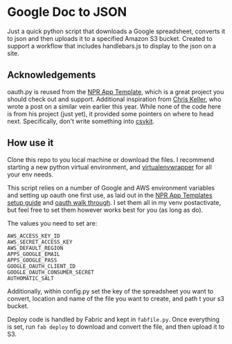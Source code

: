 # Google Doc to JSON

Just a quick python script that downloads a Google spreadsheet, converts it to json and then uploads it to a specified Amazon S3 bucket. Created to support a workflow that includes handlebars.js to display to the json on a site.

## Acknowledgements
oauth.py is reused from the [NPR App Template](https://github.com/nprapps/app-template), which is a great project you should check out and support. Additional inspiration from [Chris Keller](https://gist.github.com/chrislkeller/4700210), who wrote a post on a similar vein earlier this year. While none of the code here is from his project (just yet), it provided some pointers on where to head next. Specifically, don't write something into [csvkit](https://github.com/onyxfish/csvkit).

## How use it
Clone this repo to you local machine or download the files. I recommend starting a new python virtual environment, and [virtualenvwrapper](https://virtualenvwrapper.readthedocs.org/en/latest/) for all your env needs.

This script relies on a number of Google and AWS environment variables and setting up oauth one first use, as laid out in the [NPR App Templates setup guide](http://blog.apps.npr.org/2014/09/08/how-to-setup-the-npr-app-template-for-you-and-your-news-org.html) and [oauth walk through](http://blog.apps.npr.org/2015/03/02/app-template-oauth.html). I set them all in my venv postactivate, but feel free to set them however works best for you (as long as do).

The values you need to set are:
```
AWS_ACCESS_KEY_ID
AWS_SECRET_ACCESS_KEY
AWS_DEFAULT_REGION
APPS_GOOGLE_EMAIL
APPS_GOOGLE_PASS
GOOGLE_OAUTH_CLIENT_ID
GOOGLE_OAUTH_CONSUMER_SECRET
AUTHOMATIC_SALT
```

Additionally, within config.py set the key of the spreadsheet you want to convert, location and name of the file you want to create, and path t your s3 bucket.

Deploy code is handled by Fabric and kept in `fabfile.py`. Once everything is set, run `fab deploy` to download and convert the file, and then upload it to S3.